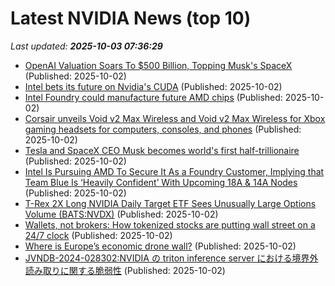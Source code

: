 # Latest NVIDIA News (top 10)
_Last updated: **2025-10-03 07:36:29**_

- [OpenAI Valuation Soars To $500 Billion, Topping Musk's SpaceX](https://www.ndtvprofit.com/business/openai-valuation-soars-to-500-billion-topping-musks-spacex) (Published: 2025-10-02)
- [Intel bets its future on Nvidia's CUDA](https://www.digitimes.com/news/a20251002PD235/intel-partnership-x86-cuda-packaging.html) (Published: 2025-10-02)
- [Intel Foundry could manufacture future AMD chips](https://www.notebookcheck.net/Intel-Foundry-could-manufacture-future-AMD-chips.1129816.0.html) (Published: 2025-10-02)
- [Corsair unveils Void v2 Max Wireless and Void v2 Max Wireless for Xbox gaming headsets for computers, consoles, and phones](https://www.notebookcheck.net/Corsair-unveils-Void-v2-Max-Wireless-and-Void-v2-Max-Wireless-for-Xbox-gaming-headsets-for-computers-consoles-and-phones.1129825.0.html) (Published: 2025-10-02)
- [Tesla and SpaceX CEO Musk becomes world's first half-trillionaire](https://www.abc.net.au/news/2025-10-02/elon-musk-worlds-richest/105844954) (Published: 2025-10-02)
- [Intel Is Pursuing AMD To Secure It As a Foundry Customer, Implying that Team Blue Is ‘Heavily Confident’ With Upcoming 18A & 14A Nodes](https://wccftech.com/intel-is-pursuing-amd-to-secure-it-as-a-foundry-customer/) (Published: 2025-10-02)
- [T-Rex 2X Long NVIDIA Daily Target ETF Sees Unusually Large Options Volume (BATS:NVDX)](https://www.etfdailynews.com/2025/10/02/t-rex-2x-long-nvidia-daily-target-etf-sees-unusually-large-options-volume-batsnvdx/) (Published: 2025-10-02)
- [Wallets, not brokers: How tokenized stocks are putting wall street on a 24/7 clock](https://cryptoslate.com/wallets-not-brokers-how-tokenized-stocks-are-putting-wall-street-on-a-24-7-clock/) (Published: 2025-10-02)
- [Where is Europe’s economic drone wall?](https://www.euractiv.com/opinion/where-is-europes-economic-drone-wall/) (Published: 2025-10-02)
- [JVNDB-2024-028302:NVIDIA の triton inference server における境界外読み取りに関する脆弱性](http://vrda.jpcert.or.jp/feed/ja/JVNiPedia_JVNDB-2024-028302_AD_1.html) (Published: 2025-10-02)
